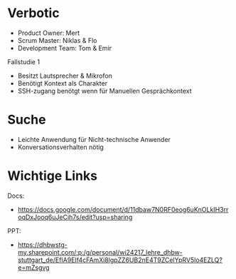 # Verbotic

- Product Owner: Mert
- Scrum Master: Niklas & Flo
- Development Team: Tom & Emir


Fallstudie 1
- Besitzt Lautsprecher & Mikrofon
- Benötigt Kontext als Charakter
- SSH-zugang benötgt wenn für Manuellen Gesprächkontext

# Suche
- Leichte Anwendung für Nicht-technische Anwender
- Konversationsverhalten nötig

# Wichtige Links
Docs:
- https://docs.google.com/document/d/11dbaw7N0RF0eog6uKnOLkIH3rroqDxJooq6uJeCih7s/edit?usp=sharing

PPT:
- https://dhbwstg-my.sharepoint.com/:p:/g/personal/wi24217_lehre_dhbw-stuttgart_de/EfIA9EIf4cFAmXi8lgpZZ6UB2nE4T9ZCelYpRV5lo4EZLQ?e=mZsgvg
